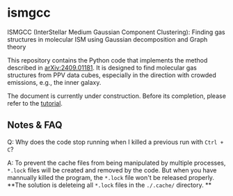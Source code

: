 # ismgcc
ISMGCC (InterStellar Medium Gaussian Component Clustering): Finding gas structures in molecular ISM using Gaussian decomposition and Graph theory

This repository contains the Python code that implements the method described in [arXiv:2409.01181](https://arxiv.org/abs/2409.01181).
It is designed to find molecular gas structures from PPV data cubes, especially in the direction with crowded emissions, e.g., the inner galaxy.

The document is currently under construction.
Before its completion, please refer to the [tutorial](https://github.com/Haoran-Feng/ismgcc/blob/main/example/tutorial.ipynb). 

## Notes & FAQ

Q: Why does the code stop running when I killed a previous run with `Ctrl + C`?

A: To prevent the cache files from being manipulated by multiple processes,  `*.lock` files will be created and removed by the code. 
But when you have mannually killed the program, the `*.lock` file won't be released properly. 
**The solution is deleteing all `*.lock` files in the `./.cache/` directory. **
